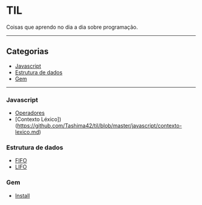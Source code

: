 # TIL
Coisas que aprendo no dia a dia sobre programação.

*** 

## Categorias
- [Javascript](#javascript)  
- [Estrutura de dados](#estrutura-de-dados)
- [Gem](#gem)
***

### Javascript
- [Operadores](https://github.com/Tashima42/til/blob/master/javascript/operadores.md)
- [Contexto Léxico])(https://github.com/Tashima42/til/blob/master/javascript/contexto-lexico.md)

### Estrutura de dados
- [FIFO](https://github.com/Tashima42/til/blob/master/estrutura-de-dados/fifo.md)
- [LIFO](https://github.com/Tashima42/til/blob/master/estrutura-de-dados/lifo.md)

### Gem
- [Install](https://github.com/Tashima42/til/blob/master/gem/install.md)
